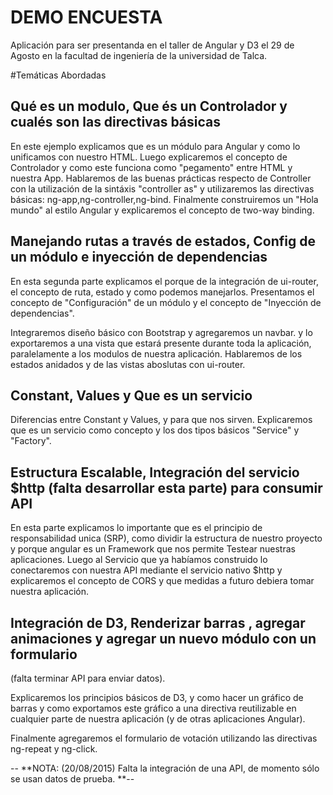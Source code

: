 DEMO ENCUESTA
=============

Aplicación para ser presentanda en el taller de Angular y D3 el 29 de Agosto en la facultad de ingeniería
de la universidad de Talca.


#Temáticas Abordadas

Qué es un modulo, Que és un Controlador y cualés son las directivas básicas
---------------------------------------------------------------------------

En este ejemplo explicamos que es un módulo para Angular y como lo unificamos con nuestro HTML. Luego explicaremos el concepto de Controlador y como este funciona como "pegamento" entre HTML y nuestra App. Hablaremos de las buenas prácticas respecto de Controller con la utilización de la sintáxis "controller as" y utilizaremos las directivas básicas: ng-app,ng-controller,ng-bind.
Finalmente construiremos un "Hola mundo" al estilo Angular y explicaremos el concepto de two-way binding.


Manejando rutas a través de estados, Config de un módulo e inyección de dependencias
-------------------------------------------------------------------------------------

En esta segunda parte explicamos el porque de la integración de ui-router, el concepto de ruta, estado y como podemos manejarlos. Presentamos el concepto de "Configuración" de un módulo y el concepto de "Inyección de dependencias".

Integraremos diseño básico con Bootstrap y agregaremos un navbar.
y lo exportaremos a una vista que estará presente durante toda la aplicación, paralelamente a los modulos de nuestra aplicación. Hablaremos de los estados anidados y de las vistas aboslutas con ui-router.

Constant, Values y Que es un servicio
-------------------------------------

Diferencias entre Constant y Values, y para que nos sirven. Explicaremos que es un servicio como concepto
y los dos tipos básicos "Service" y "Factory".


Estructura Escalable, Integración del servicio $http (falta desarrollar esta parte) para consumir API
-----------------------------------------------------------------------------------------------------

En esta parte explicamos lo importante que es el principio de responsabilidad unica (SRP), como dividir la estructura de nuestro proyecto y porque angular es un Framework que nos permite Testear nuestras aplicaciones.
Luego al Servicio que ya habíamos construido lo conectaremos con nuestra API mediante el servicio nativo $http y explicaremos el concepto de CORS y que medidas a futuro debiera tomar nuestra aplicación.


Integración de D3, Renderizar barras , agregar animaciones y agregar un nuevo módulo con un formulario
-----------------------------------------------------------------------------------------------------
(falta terminar API para enviar datos).

 Explicaremos los principios básicos de D3, y como hacer un gráfico de barras y como exportamos este gráfico a una directiva reutilizable en cualquier parte de nuestra aplicación  (y de otras aplicaciones Angular).

 Finalmente agregaremos el formulario de votación utilizando las directivas ng-repeat y ng-click.


-- **NOTA: (20/08/2015) Falta la integración de una API, de momento sólo se usan datos de prueba. **--


